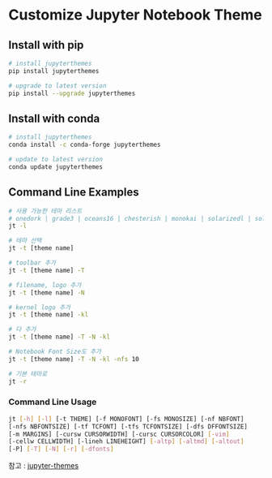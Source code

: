 # Customize Jupyter Notebook Theme

## Install with pip

```bash
# install jupyterthemes
pip install jupyterthemes

# upgrade to latest version
pip install --upgrade jupyterthemes
```

## Install with conda

```bash
# install jupyterthemes
conda install -c conda-forge jupyterthemes

# update to latest version
conda update jupyterthemes
```

## Command Line Examples

```bash
# 사용 가능한 테마 리스트
# onedork | grade3 | oceans16 | chesterish | monokai | solarizedl | solarizedd
jt -l

# 테마 선택
jt -t [theme name]

# toolbar 추가
jt -t [theme name] -T

# filename, logo 추가
jt -t [theme name] -N

# kernel logo 추가
jt -t [theme name] -kl

# 다 추가
jt -t [theme name] -T -N -kl

# Notebook Font Size도 추가
jt -t [theme name] -T -N -kl -nfs 10

# 기본 테마로
jt -r
```

### Command Line Usage

```bash
jt [-h] [-l] [-t THEME] [-f MONOFONT] [-fs MONOSIZE] [-nf NBFONT]
[-nfs NBFONTSIZE] [-tf TCFONT] [-tfs TCFONTSIZE] [-dfs DFFONTSIZE]
[-m MARGINS] [-cursw CURSORWIDTH] [-cursc CURSORCOLOR] [-vim]
[-cellw CELLWIDTH] [-lineh LINEHEIGHT] [-altp] [-altmd] [-altout]
[-P] [-T] [-N] [-r] [-dfonts]
```

참고 : [jupyter-themes](https://github.com/dunovank/jupyter-themes#description-of-command-line-options)
